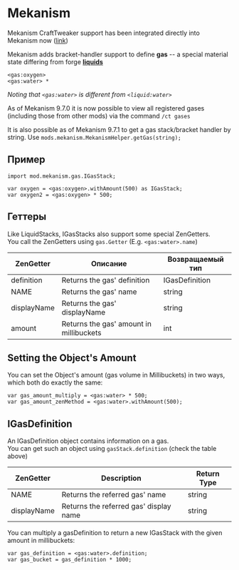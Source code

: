 # Mekanism

Mekanism CraftTweaker support has been integrated directly into Mekanism now ([link](https://github.com/aidancbrady/Mekanism/tree/master/src/main/java/mekanism/common/integration/crafttweaker))

Mekanism adds bracket-handler support to define **gas** -- a special material state differing from forge [**liquids**](/Vanilla/Liquids/ILiquidStack/)

```zenscript
<gas:oxygen>
<gas:water> *
```

*Noting that `<gas:water>` is different from `<liquid:water>`*

As of Mekanism 9.7.0 it is now possible to view all registered gases (including those from other mods) via the command `/ct gases`

It is also possible as of Mekanism 9.7.1 to get a gas stack/bracket handler by string. Use `mods.mekanism.MekanismHelper.getGas(string);`

## Пример

```zenscript
import mod.mekanism.gas.IGasStack;

var oxygen = <gas:oxygen>.withAmount(500) as IGasStack;
var oxygen2 = <gas:oxygen> * 500;
```

## Геттеры

Like LiquidStacks, IGasStacks also support some special ZenGetters.  
You call the ZenGetters using `gas.Getter` (E.g. `<gas:water>.name`)

| ZenGetter   | Описание                                | Возвращаемый тип |
| ----------- | --------------------------------------- | ---------------- |
| definition  | Returns the gas' definition             | IGasDefinition   |
| NAME        | Returns the gas' name                   | string           |
| displayName | Returns the gas' displayName            | string           |
| amount      | Returns the gas' amount in millibuckets | int              |

## Setting the Object's Amount

You can set the Object's amount (gas volume in Millibuckets) in two ways, which both do exactly the same:

```zenscript
var gas_amount_multiply = <gas:water> * 500;
var gas_amount_zenMethod = <gas:water>.withAmount(500);
```

## IGasDefinition

An IGasDefinition object contains information on a gas.  
You can get such an object using `gasStack.definition` (check the table above)

| ZenGetter   | Description                            | Return Type |
| ----------- | -------------------------------------- | ----------- |
| NAME        | Returns the referred gas' name         | string      |
| displayName | Returns the referred gas' display name | string      |

You can multiply a gasDefinition to return a new IGasStack with the given amount in millibuckets:

```zenscript
var gas_definition = <gas:water>.definition;
var gas_bucket = gas_definition * 1000;
```